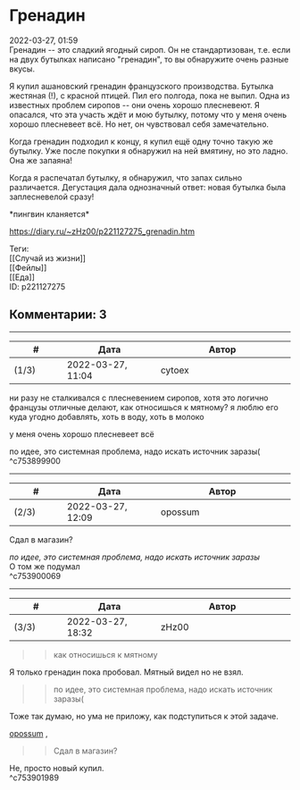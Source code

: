 Гренадин
========

  
2022-03-27, 01:59  
 Гренадин -- это сладкий ягодный сироп. Он не стандартизован, т.е. если на двух бутылках написано "гренадин", то вы обнаружите очень разные вкусы.   
   
 Я купил ашановский гренадин французского производства. Бутылка жестяная (!), с красной птицей. Пил его полгода, пока не выпил. Одна из известных проблем сиропов -- они очень хорошо плесневеют. Я опасался, что эта участь ждёт и мою бутылку, потому что у меня очень хорошо плесневеет всё. Но нет, он чувствовал себя замечательно.   
   
 Когда гренадин подходил к концу, я купил ещё одну точно такую же бутылку. Уже после покупки я обнаружил на ней вмятину, но это ладно. Она же запаяна!   
   
 Когда я распечатал бутылку, я обнаружил, что запах сильно различается. Дегустация дала однозначный ответ: новая бутылка была заплесневелой сразу!   
   
 \*пингвин кланяется\*   
  
<https://diary.ru/~zHz00/p221127275_grenadin.htm>  
  
Теги:  
[[Случай из жизни]]  
[[Фейлы]]  
[[Еда]]  
ID: p221127275  


Комментарии: 3
--------------

  


---



|         #         |              Дата              |                     Автор                     |           ID           |
| --- | --- | --- | --- |
| (1/3) | 2022-03-27, 11:04 | cytoex | c753899900 |

  
 ни разу не сталкивался с плесневением сиропов, хотя это логично   
 французы отличные делают, как относишься к мятному? я люблю его куда угодно добавлять, хоть в воду, хоть в молоко   
   
  у меня очень хорошо плесневеет всё    
   
 по идее, это системная проблема, надо искать источник заразы(   
 ^c753899900

---



|         #         |              Дата              |                     Автор                     |           ID           |
| --- | --- | --- | --- |
| (2/3) | 2022-03-27, 12:09 | opossum | c753900069 |

  
 Сдал в магазин?   
   
  *по идее, это системная проблема, надо искать источник заразы*    
 О том же подумал   
 ^c753900069

---



|         #         |              Дата              |                     Автор                     |           ID           |
| --- | --- | --- | --- |
| (3/3) | 2022-03-27, 18:32 | zHz00 | c753901989 |

  
 >>как относишься к мятному   
   
 Я только гренадин пока пробовал. Мятный видел но не взял.   
   
 >>по идее, это системная проблема, надо искать источник заразы(   
   
 Тоже так думаю, но ума не приложу, как подступиться к этой задаче.   
   
  [opossum](https://pssm.diary.ru "змей о двух головах")  ,   
   
 >>Сдал в магазин?   
   
 Не, просто новый купил.   
 ^c753901989